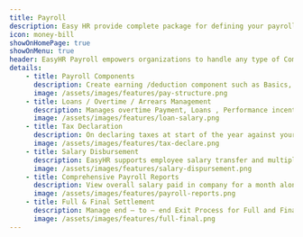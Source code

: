 ```yaml
---
title: Payroll
description: Easy HR provide complete package for defining your payroll and compliance forms for Provident Fund, ESIC, MLWF, PT and Income Tax. Setup Loans and Advances.
icon: money-bill
showOnHomePage: true
showOnMenu: true
header: EasyHR Payroll empowers organizations to handle any type of Complex Payroll requirements. Our Configuration Panel helps in managing payroll processes effectively and integrate end to end Leave – Attendance and Payroll Management. From Employee Salary creation to Statutory Deductions (PF/PT/ESI/TDS), loan processing, stop payments, loss of pay, pro-rata salary, Income Tax computation can be executed within no time. easyHR Payroll module is designed to handle all aspects of payroll processing for businesses across industries. Our Payroll module integrates seamlessly with easyHR Modules and Employee Self Services modules to offer a comprehensive solution that considers leaves, loans, advances, overtime, incentives, bonus, hourly wages, contractor payments etc.
details:
    - title: Payroll Components
      description: Create earning /deduction component such as Basics, LTA, HRA, Incentives, Medical , Travel Allowance / PF / PT /ESIC etc. as per your organization policy.These components become part of your salary slip.
      image: /assets/images/features/pay-structure.png
    - title: Loans / Overtime / Arrears Management
      description: Manages overtime Payment, Loans , Performance incentives , Arrears . All the parameters are master driven and can be changed with the change in business policies.
      image: /assets/images/features/loan-salary.png
    - title: Tax Declaration
      description: On declaring taxes at start of the year against your CTC, System will process the TDS amount as per the declaration. Later at time of actual Investment submissions, system can calculate the balance TDS and generate Form 16.
      image: /assets/images/features/tax-declare.png
    - title: Salary Disbursement
      description: EasyHR supports employee salary transfer and multiple payment methods such as cash, check , bank transfer , RTGS / NEFT with TDS Calculation.System can also generate Bank report as per requirement.
      image: /assets/images/features/salary-dispursement.png
    - title: Comprehensive Payroll Reports
      description: View overall salary paid in company for a month along with various earning and deduction details. Employee wise Salary reports and various other MIS reports can also be generated.
      image: /assets/images/features/payroll-reports.png
    - title: Full & Final Settlement
      description: Manage end – to – end Exit Process for Full and Final settlement for employees who have raised resignation request.System can be configured for online or offline Exit Process for processing Full and Final Settlement.
      image: /assets/images/features/full-final.png
---
```

